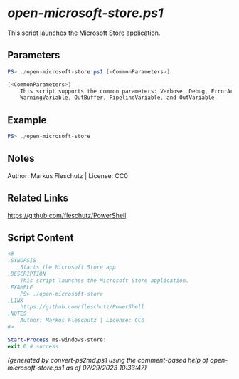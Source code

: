 *open-microsoft-store.ps1*
================

This script launches the Microsoft Store application.

Parameters
----------
```powershell
PS> ./open-microsoft-store.ps1 [<CommonParameters>]

[<CommonParameters>]
    This script supports the common parameters: Verbose, Debug, ErrorAction, ErrorVariable, WarningAction, 
    WarningVariable, OutBuffer, PipelineVariable, and OutVariable.
```

Example
-------
```powershell
PS> ./open-microsoft-store

```

Notes
-----
Author: Markus Fleschutz | License: CC0

Related Links
-------------
https://github.com/fleschutz/PowerShell

Script Content
--------------
```powershell
<#
.SYNOPSIS
	Starts the Microsoft Store app
.DESCRIPTION
	This script launches the Microsoft Store application.
.EXAMPLE
	PS> ./open-microsoft-store
.LINK
	https://github.com/fleschutz/PowerShell
.NOTES
	Author: Markus Fleschutz | License: CC0
#>

Start-Process ms-windows-store:
exit 0 # success
```

*(generated by convert-ps2md.ps1 using the comment-based help of open-microsoft-store.ps1 as of 07/29/2023 10:33:47)*
